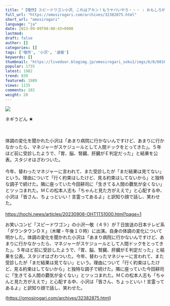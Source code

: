 ```yaml
---
title: "【唖然】スピードワゴン小沢、これはアカン！もうヤバいやろ・・・ : おもしろがり速報"
full_url: "https://omosirogari.com/archives/32382875.html"
short_url: "omosirogari"
language: "ja"
date: 2023-09-09T08:00:43+0900
lastmod: 
draft: false
author: []
categories: []
tags: ['唖然', '小沢', '速報']
keywords: []
thumbnail: "https://livedoor.blogimg.jp/omosirogari_soku1/imgs/6/0/6016d1bd.jpg"
popular: 1735
latest: 1982
trend: 839
featured: 1989
views: 1135
comments: 102
weight: 20
---
```


![](https://livedoor.blogimg.jp/omosirogari_soku1/imgs/6/0/6016d1bd.jpg)

<div><p>ネギうどん ★ </p><br> <br> 体調の変化を聞かれた小沢は「あまり病院に行かないんですけど、あまりに行かなかったら、マネジャーがスケジュールとして人間ドックをとってきた」。５年ほど前に受診したようで、「胃、脳、腎臓、肝臓がＥ判定だった」と結果を公表。スタジオはざわついた。 <br> <br> 今年、替わったマネジャーに言われて、また受診したが「まだ結果は見てない」という。理由について「行く約束はしたけど、見る約束はしてないから」と独特な調子で続けた。隣に座っていた今田耕司に「生きてる人間の覇気が全くない」とツッコまれた。ＭＣの松本人志も「ちゃんと見た方がええで」と心配する中、小沢は「皆さん、ちょっといい！言霊ってあるよ」と訳知り顔で話し、笑わせた。 <br> <br> <a target='_blank' href='https://hochi.news/articles/20230908-OHT1T51000.html?page=1'>https://hochi.news/articles/20230908-OHT1T51000.html?page=1</a> <p>お笑いコンビ「スピードワゴン」の小沢一敬（４９）が７日放送の日本テレビ系「ダウンタウンＤＸ」（木曜・午後１０時）に出演。自身の体調の変化について明かした。体調の変化を聞かれた小沢は「あまり病院に行かないんですけど、あまりに行かなかったら、マネジャーがスケジュールとして人間ドックをとってきた」。５年ほど前に受診したようで、「胃、脳、腎臓、肝臓がＥ判定だった」と結果を公表。スタジオはざわついた。今年、替わったマネジャーに言われて、また受診したが「まだ結果は見てない」という。理由について「行く約束はしたけど、見る約束はしてないから」と独特な調子で続けた。隣に座っていた今田耕司に「生きてる人間の覇気が全くない」とツッコまれた。ＭＣの松本人志も「ちゃんと見た方がええで」と心配する中、小沢は「皆さん、ちょっといい！言霊ってあるよ」と訳知り顔で話し、笑わせた。</p></div>

(https://omosirogari.com/archives/32382875.html)
